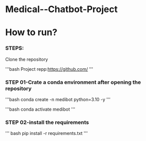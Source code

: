 # Medical--Chatbot-Project

# How to run?
### STEPS:

Clone the repository

'''bash
Project repp:https://github.com/
'''
### STEP 01-Crate a conda environment after opening the repository

'''bash
conda create -n medibot python=3.10 -y
'''

'''bash
conda activate medibot
'''

### STEP 02-install the requirements
'''
bash
pip install -r requirements.txt
'''

